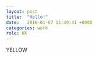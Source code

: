 ```yaml
---
layout: post
title:  "Hello!"
date:   2016-01-07 11:49:41 +0000
categories: work
role: UX
---
```

YELLOW
